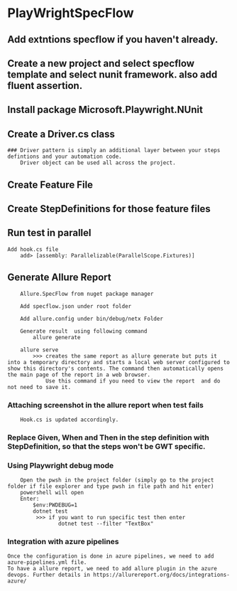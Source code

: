 # PlayWrightSpecFlow

## Add extntions specflow if you haven't already.

## Create a new project and select specflow template and select nunit framework. also add fluent assertion.

## Install package Microsoft.Playwright.NUnit

## Create a Driver.cs class
	### Driver pattern is simply an additional layer between your steps defintions and your automation code.
		Driver object can be used all across the project.

## Create Feature File

## Create StepDefinitions for those feature files

## Run test in parallel
	Add hook.cs file 
		add> [assembly: Parallelizable(ParallelScope.Fixtures)]

##  Generate Allure Report
		Allure.SpecFlow from nuget package manager

		Add specflow.json under root folder

		Add allure.config under bin/debug/netx Folder

		Generate result  using following command
			allure generate

		allure serve
			>>> creates the same report as allure generate but puts it into a temporary directory and starts a local web server configured to show this directory's contents. The command then automatically opens the main page of the report in a web browser.
				Use this command if you need to view the report  and do not need to save it.

### Attaching screenshot in the allure report when test fails
		Hook.cs is updated accordingly.


### Replace Given, When and Then in the step definition with StepDefinition, so that the steps won't be GWT specific.

### Using Playwright debug mode
		Open the pwsh in the project folder (simply go to the project folder if file explorer and type pwsh in file path and hit enter)
		powershell will open
		Enter:
			$env:PWDEBUG=1
			dotnet test
			 >>> if you want to run specific test then enter
					dotnet test --filter "TextBox"

### Integration with azure pipelines
	Once the configuration is done in azure pipelines, we need to add azure-pipelines.yml file.
	To have a allure report, we need to add allure plugin in the azure devops. Further details in https://allurereport.org/docs/integrations-azure/